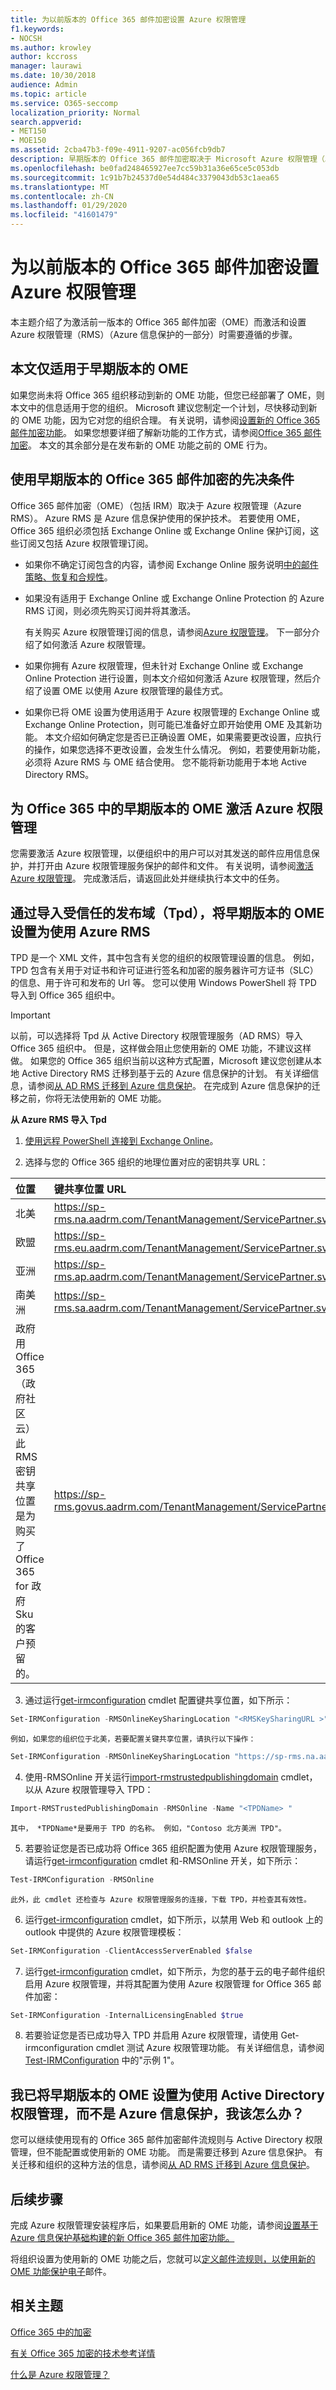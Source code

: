 ```yaml
---
title: 为以前版本的 Office 365 邮件加密设置 Azure 权限管理
f1.keywords:
- NOCSH
ms.author: krowley
author: kccross
manager: laurawi
ms.date: 10/30/2018
audience: Admin
ms.topic: article
ms.service: O365-seccomp
localization_priority: Normal
search.appverid:
- MET150
- MOE150
ms.assetid: 2cba47b3-f09e-4911-9207-ac056fcb9db7
description: 早期版本的 Office 365 邮件加密取决于 Microsoft Azure 权限管理（以前称为 "Windows Azure Active Directory 权限管理"）。
ms.openlocfilehash: be0fad248465927ee7cc59b31a36e65ce5c053db
ms.sourcegitcommit: 1c91b7b24537d0e54d484c3379043db53c1aea65
ms.translationtype: MT
ms.contentlocale: zh-CN
ms.lasthandoff: 01/29/2020
ms.locfileid: "41601479"
---
```

# <a name="set-up-azure-rights-management-for-the-previous-version-of-office-365-message-encryption"></a>为以前版本的 Office 365 邮件加密设置 Azure 权限管理

本主题介绍了为激活前一版本的 Office 365 邮件加密（OME）而激活和设置 Azure 权限管理（RMS）（Azure 信息保护的一部分）时需要遵循的步骤。

## <a name="this-article-only-applies-to-the-previous-version-of-ome"></a>本文仅适用于早期版本的 OME
如果您尚未将 Office 365 组织移动到新的 OME 功能，但您已经部署了 OME，则本文中的信息适用于您的组织。 Microsoft 建议您制定一个计划，尽快移动到新的 OME 功能，因为它对您的组织合理。 有关说明，请参阅[设置新的 Office 365 邮件加密功能](set-up-new-message-encryption-capabilities.md)。 如果您想要详细了解新功能的工作方式，请参阅[Office 365 邮件加密](ome.md)。 本文的其余部分是在发布新的 OME 功能之前的 OME 行为。

## <a name="prerequisites-for-using-the-previous-version-of-office-365-message-encryption"></a>使用早期版本的 Office 365 邮件加密的先决条件
<a name="warmprereqs"> </a>

Office 365 邮件加密（OME）（包括 IRM）取决于 Azure 权限管理（Azure RMS）。 Azure RMS 是 Azure 信息保护使用的保护技术。 若要使用 OME，Office 365 组织必须包括 Exchange Online 或 Exchange Online 保护订阅，这些订阅又包括 Azure 权限管理订阅。
  
- 如果你不确定订阅包含的内容，请参阅 Exchange Online 服务说明[中的邮件策略、恢复和合规性](https://technet.microsoft.com/library/exchange-online-message-policy-recovery-and-compliance.aspx)。

- 如果没有适用于 Exchange Online 或 Exchange Online Protection 的 Azure RMS 订阅，则必须先购买订阅并将其激活。

    有关购买 Azure 权限管理订阅的信息，请参阅[Azure 权限管理](https://portal.office.com/Signup/MainSignUp15.aspx?&amp;OfferId=9DF77AF9-DAAE-4d51-8E0E-EEEADD4866B8&amp;dl=RIGHTSMANAGEMENT)。 下一部分介绍了如何激活 Azure 权限管理。

- 如果你拥有 Azure 权限管理，但未针对 Exchange Online 或 Exchange Online Protection 进行设置，则本文介绍如何激活 Azure 权限管理，然后介绍了设置 OME 以使用 Azure 权限管理的最佳方式。

- 如果你已将 OME 设置为使用适用于 Azure 权限管理的 Exchange Online 或 Exchange Online Protection，则可能已准备好立即开始使用 OME 及其新功能。 本文介绍如何确定您是否已正确设置 OME，如果需要更改设置，应执行的操作，如果您选择不更改设置，会发生什么情况。 例如，若要使用新功能，必须将 Azure RMS 与 OME 结合使用。 您不能将新功能用于本地 Active Directory RMS。

## <a name="activate-azure-rights-management-for--the-previous-version-of-ome-in-office-365"></a>为 Office 365 中的早期版本的 OME 激活 Azure 权限管理

您需要激活 Azure 权限管理，以便组织中的用户可以对其发送的邮件应用信息保护，并打开由 Azure 权限管理服务保护的邮件和文件。 有关说明，请参阅[激活 Azure 权限管理](https://go.microsoft.com/fwlink/p/?LinkId=525775)。 完成激活后，请返回此处并继续执行本文中的任务。
  
## <a name="set-up-the-previous-version-of-ome-to-use-azure-rms-by-importing-trusted-publishing-domains-tpds"></a>通过导入受信任的发布域（Tpd），将早期版本的 OME 设置为使用 Azure RMS

TPD 是一个 XML 文件，其中包含有关您的组织的权限管理设置的信息。 例如，TPD 包含有关用于对证书和许可证进行签名和加密的服务器许可方证书（SLC）的信息、用于许可和发布的 Url 等。 您可以使用 Windows PowerShell 将 TPD 导入到 Office 365 组织中。
  
> [!IMPORTANT]
> 以前，可以选择将 Tpd 从 Active Directory 权限管理服务（AD RMS）导入 Office 365 组织中。 但是，这样做会阻止您使用新的 OME 功能，不建议这样做。 如果您的 Office 365 组织当前以这种方式配置，Microsoft 建议您创建从本地 Active Directory RMS 迁移到基于云的 Azure 信息保护的计划。 有关详细信息，请参阅[从 AD RMS 迁移到 Azure 信息保护](https://docs.microsoft.com/information-protection/plan-design/migrate-from-ad-rms-to-azure-rms)。 在完成到 Azure 信息保护的迁移之前，你将无法使用新的 OME 功能。
  
 **从 Azure RMS 导入 Tpd**
  
1. [使用远程 PowerShell 连接到 Exchange Online](https://technet.microsoft.com/library/jj984289%28v=exchg.150%29.aspx)。

2. 选择与您的 Office 365 组织的地理位置对应的密钥共享 URL：

|**位置**|**键共享位置 URL**|
|:-----|:-----|
|北美  <br/> |https://sp-rms.na.aadrm.com/TenantManagement/ServicePartner.svc  <br/> |
|欧盟  <br/> |https://sp-rms.eu.aadrm.com/TenantManagement/ServicePartner.svc  <br/> |
|亚洲  <br/> |https://sp-rms.ap.aadrm.com/TenantManagement/ServicePartner.svc  <br/> |
|南美洲  <br/> |https://sp-rms.sa.aadrm.com/TenantManagement/ServicePartner.svc  <br/> |
|政府用 Office 365（政府社区云）  <br/> 此 RMS 密钥共享位置是为购买了 Office 365 for 政府 Sku 的客户预留的。  <br/> |https://sp-rms.govus.aadrm.com/TenantManagement/ServicePartner.svc  <br/> |
   
3. 通过运行[get-irmconfiguration](https://technet.microsoft.com/library/dd979792%28v=exchg.160%29.aspx) cmdlet 配置键共享位置，如下所示： 
    
  ```powershell
  Set-IRMConfiguration -RMSOnlineKeySharingLocation "<RMSKeySharingURL >"
  ```

    例如，如果您的组织位于北美，若要配置关键共享位置，请执行以下操作：

  ```powershell
  Set-IRMConfiguration -RMSOnlineKeySharingLocation "https://sp-rms.na.aadrm.com/TenantManagement/ServicePartner.svc"
  ```

4. 使用-RMSOnline 开关运行[import-rmstrustedpublishingdomain](https://technet.microsoft.com/library/jj200724%28v=exchg.150%29.aspx) cmdlet，以从 Azure 权限管理导入 TPD： 

  ```powershell
  Import-RMSTrustedPublishingDomain -RMSOnline -Name "<TPDName> "
  ```

    其中， *TPDName*是要用于 TPD 的名称。 例如，"Contoso 北方美洲 TPD"。 

5. 若要验证您是否已成功将 Office 365 组织配置为使用 Azure 权限管理服务，请运行[get-irmconfiguration](https://technet.microsoft.com/library/dd979798%28v=exchg.160%29.aspx) cmdlet 和-RMSOnline 开关，如下所示： 

  ```powershell
  Test-IRMConfiguration -RMSOnline
  ```

    此外，此 cmdlet 还检查与 Azure 权限管理服务的连接，下载 TPD，并检查其有效性。

6. 运行[get-irmconfiguration](https://technet.microsoft.com/library/dd979792%28v=exchg.150%29.aspx) cmdlet，如下所示，以禁用 Web 和 outlook 上的 outlook 中提供的 Azure 权限管理模板： 

  ```powershell
  Set-IRMConfiguration -ClientAccessServerEnabled $false
  ```

7. 运行[get-irmconfiguration](https://technet.microsoft.com/library/dd979792%28v=exchg.150%29.aspx) cmdlet，如下所示，为您的基于云的电子邮件组织启用 Azure 权限管理，并将其配置为使用 Azure 权限管理 for Office 365 邮件加密： 

  ```powershell
  Set-IRMConfiguration -InternalLicensingEnabled $true
  ```

8. 若要验证您是否已成功导入 TPD 并启用 Azure 权限管理，请使用 Get-irmconfiguration cmdlet 测试 Azure 权限管理功能。 有关详细信息，请参阅 [Test-IRMConfiguration](https://technet.microsoft.com/library/dd979798%28v=exchg.150%29.aspx) 中的"示例 1"。

## <a name="i-have-the-previous-version-of-ome-set-up-with-active-directory-rights-management-not-azure-information-protection-what-do-i-do"></a>我已将早期版本的 OME 设置为使用 Active Directory 权限管理，而不是 Azure 信息保护，我该怎么办？
<a name="importTPDs"> </a>

您可以继续使用现有的 Office 365 邮件加密邮件流规则与 Active Directory 权限管理，但不能配置或使用新的 OME 功能。 而是需要迁移到 Azure 信息保护。 有关迁移和组织的这种方法的信息，请参阅[从 AD RMS 迁移到 Azure 信息保护](https://docs.microsoft.com/information-protection/deploy-use/prepare-environment-adrms)。
  
## <a name="next-steps"></a>后续步骤
<a name="importTPDs"> </a>

完成 Azure 权限管理安装程序后，如果要启用新的 OME 功能，请参阅[设置基于 Azure 信息保护基础构建的新 Office 365 邮件加密功能。](https://support.office.com/article/7ff0c040-b25c-4378-9904-b1b50210d00e)
  
将组织设置为使用新的 OME 功能之后，您就可以[定义邮件流规则，以使用新的 OME 功能保护电子](define-mail-flow-rules-to-encrypt-email.md)邮件。
  
## <a name="related-topics"></a>相关主题
<a name="importTPDs"> </a>

[Office 365 中的加密](encryption.md)
  
[有关 Office 365 加密的技术参考详情](technical-reference-details-about-encryption.md)
  
[什么是 Azure 权限管理？](https://docs.microsoft.com/information-protection/understand-explore/what-is-azure-rms)
